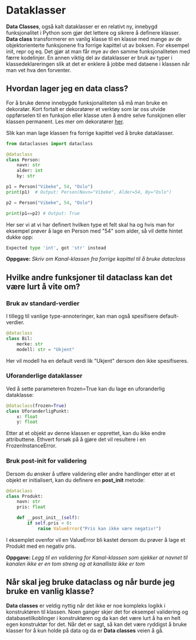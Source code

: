 # Dataklasser
**Data Classes**, også kalt dataklasser er en relativt ny, innebygd funksjonalitet i Python som gjør det lettere og sikrere å definere klasser. **Data class** transformerer en vanlig klasse til en klasse med mange av de objektorienterte funksjonene fra forrige kapittel ut av boksen. For eksempel init, repr og eq. Det gjør at man får mye av den samme funksjonaliteten med færre kodelinjer. En annen viktig del av dataklasser er bruk av typer i klassedeklareringen slik at det er enklere å jobbe med dataene i klassen når man vet hva den forventer.

## Hvordan lager jeg en data class?
For å bruke denne innebygde funksjonaliteten så må man bruke en dekoratør. Kort fortalt er dekoratører et verktøy som lar oss utvide oppførselen til en funksjon eller klasse uten å endre selve funskjonen eller klassen permanent. Les mer om dekoratører [her](https://docs.python.org/3/glossary.html#term-decorator).

Slik kan man lage klassen fra forrige kapittel ved å bruke dataklasser.

```python
from dataclasses import dataclass

@dataclass
class Person:
    navn: str
    alder: int
    by: str

p1 = Person("Vibeke", 54, "Oslo")
print(p1)  # Output: Person(Navn="Vibeke", Alder=54, By="Oslo")

p2 = Person("Vibeke", 54, "Oslo")

print(p1==p2) # Output: True
```

Her ser vi at vi har definert hvilken type et felt skal ha og hvis man for eksempel prøver å lage en Person med "54" som alder, så vil dette hintet dukke opp:
```python
Expected type 'int', got 'str' instead
```

**Oppgave:** _Skriv om Kanal-klassen fra forrige kapittel til å bruke dataclass_

## Hvilke andre funksjoner til dataclass kan det være lurt å vite om?
### Bruk av standard-verdier
I tillegg til vanlige type-annoteringer, kan man også spesifisere default-verdier.

```python 
@dataclass
class Bil:
    merke: str
    modell: str = "Ukjent"
```

Her vil modell ha en default verdi lik "Ukjent" dersom den ikke spesifiseres.

### Uforanderlige dataklasser
Ved å sette parameteren frozen=True kan du lage en uforanderlig dataklasse:
```python
@dataclass(frozen=True)
class UforanderligPunkt:
    x: float
    y: float
```
Etter at et objekt av denne klassen er opprettet, kan du ikke endre attributtene. Ethvert forsøk på å gjøre det vil resultere i en FrozenInstanceError.

### Bruk post-init for validering
Dersom du ønsker å utføre validering eller andre handlinger etter at et objekt er initialisert, kan du definere en __post_init__ metode:

```python
@dataclass
class Produkt:
    navn: str
    pris: float

    def __post_init__(self):
        if self.pris < 0:
            raise ValueError("Pris kan ikke være negativ!")

```
I eksemplet ovenfor vil en ValueError bli kastet dersom du prøver å lage et Produkt med en negativ pris.

**Oppgave:** _Legg til en validering for Kanal-klassen som sjekker at navnet til kanalen ikke er en tom streng og at kanallista ikke er tom_

## Når skal jeg bruke dataclass og når burde jeg bruke en vanlig klasse? 
**Data classes** er veldig nyttig når det ikke er noe kompleks logikk i konstruktøren til klassen. Noen ganger skjer det for eksempel validering og databasetilkoblinger i konstruktøren og da kan det være lurt å ha en helt egen konstruktør for det. Når det er sagt, så kan det være ryddigst å bruke klasser for å kun holde på data og da er **Data classes** veien å gå.
